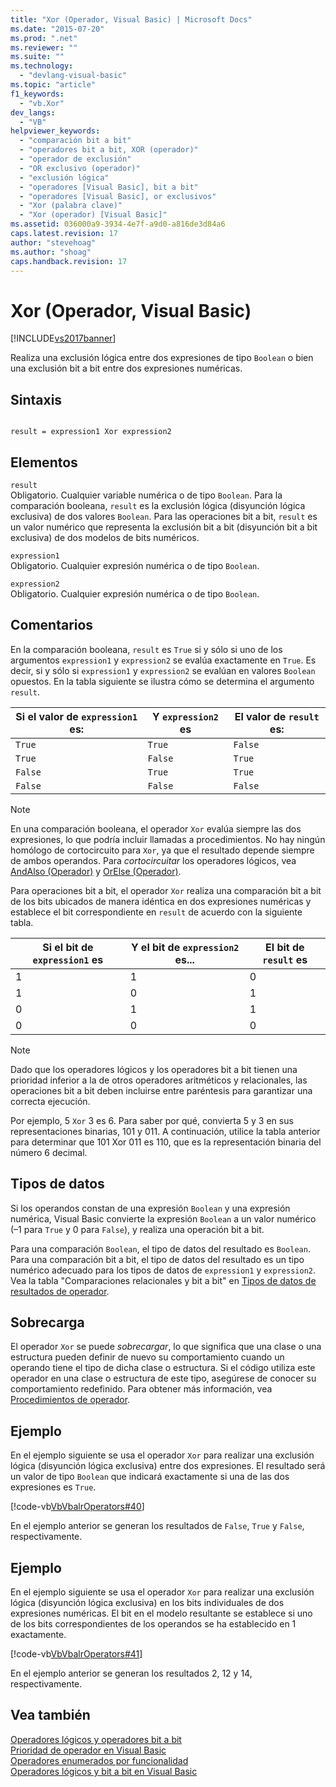 ```yaml
---
title: "Xor (Operador, Visual Basic) | Microsoft Docs"
ms.date: "2015-07-20"
ms.prod: ".net"
ms.reviewer: ""
ms.suite: ""
ms.technology: 
  - "devlang-visual-basic"
ms.topic: "article"
f1_keywords: 
  - "vb.Xor"
dev_langs: 
  - "VB"
helpviewer_keywords: 
  - "comparación bit a bit"
  - "operadores bit a bit, XOR (operador)"
  - "operador de exclusión"
  - "OR exclusivo (operador)"
  - "exclusión lógica"
  - "operadores [Visual Basic], bit a bit"
  - "operadores [Visual Basic], or exclusivos"
  - "Xor (palabra clave)"
  - "Xor (operador) [Visual Basic]"
ms.assetid: 036000a9-3934-4e7f-a9d0-a816de3d84a6
caps.latest.revision: 17
author: "stevehoag"
ms.author: "shoag"
caps.handback.revision: 17
---
```

# Xor (Operador, Visual Basic)
[!INCLUDE[vs2017banner](../../../visual-basic/developing-apps/includes/vs2017banner.md)]

Realiza una exclusión lógica entre dos expresiones de tipo `Boolean` o bien una exclusión bit a bit entre dos expresiones numéricas.  
  
## Sintaxis  
  
```  
  
result = expression1 Xor expression2  
```  
  
## Elementos  
 `result`  
 Obligatorio.  Cualquier variable numérica o de tipo `Boolean`.  Para la comparación booleana, `result` es la exclusión lógica \(disyunción lógica exclusiva\) de dos valores `Boolean`.  Para las operaciones bit a bit, `result` es un valor numérico que representa la exclusión bit a bit \(disyunción bit a bit exclusiva\) de dos modelos de bits numéricos.  
  
 `expression1`  
 Obligatorio.  Cualquier expresión numérica o de tipo `Boolean`.  
  
 `expression2`  
 Obligatorio.  Cualquier expresión numérica o de tipo `Boolean`.  
  
## Comentarios  
 En la comparación booleana, `result` es `True` si y sólo si uno de los argumentos `expression1` y `expression2` se evalúa exactamente en `True`.  Es decir, si y sólo si `expression1` y `expression2` se evalúan en valores `Boolean` opuestos.  En la tabla siguiente se ilustra cómo se determina el argumento `result`.  
  
|Si el valor de `expression1` es:|Y `expression2` es|El valor de `result` es:|  
|--------------------------------------|------------------------|------------------------------|  
|`True`|`True`|`False`|  
|`True`|`False`|`True`|  
|`False`|`True`|`True`|  
|`False`|`False`|`False`|  
  
> [!NOTE]
>  En una comparación booleana, el operador `Xor` evalúa siempre las dos expresiones, lo que podría incluir llamadas a procedimientos.  No hay ningún homólogo de cortocircuito para `Xor`, ya que el resultado depende siempre de ambos operandos.  Para *cortocircuitar* los operadores lógicos, vea [AndAlso \(Operador\)](../../../visual-basic/language-reference/operators/andalso-operator.md) y [OrElse \(Operador\)](../../../visual-basic/language-reference/operators/orelse-operator.md).  
  
 Para operaciones bit a bit, el operador `Xor` realiza una comparación bit a bit de los bits ubicados de manera idéntica en dos expresiones numéricas y establece el bit correspondiente en `result` de acuerdo con la siguiente tabla.  
  
|Si el bit de `expression1` es|Y el bit de `expression2` es...|El bit de `result` es|  
|-----------------------------------|-------------------------------------|---------------------------|  
|1|1|0|  
|1|0|1|  
|0|1|1|  
|0|0|0|  
  
> [!NOTE]
>  Dado que los operadores lógicos y los operadores bit a bit tienen una prioridad inferior a la de otros operadores aritméticos y relacionales, las operaciones bit a bit deben incluirse entre paréntesis para garantizar una correcta ejecución.  
  
 Por ejemplo, 5 `Xor` 3 es 6.  Para saber por qué, convierta 5 y 3 en sus representaciones binarias, 101 y 011.  A continuación, utilice la tabla anterior para determinar que 101 Xor 011 es 110, que es la representación binaria del número 6 decimal.  
  
## Tipos de datos  
 Si los operandos constan de una expresión `Boolean` y una expresión numérica, Visual Basic convierte la expresión `Boolean` a un valor numérico \(–1 para `True` y 0 para `False`\), y realiza una operación bit a bit.  
  
 Para una comparación `Boolean`, el tipo de datos del resultado es `Boolean`.  Para una comparación bit a bit, el tipo de datos del resultado es un tipo numérico adecuado para los tipos de datos de `expression1` y `expression2`.  Vea la tabla "Comparaciones relacionales y bit a bit" en [Tipos de datos de resultados de operador](../../../visual-basic/language-reference/operators/data-types-of-operator-results.md).  
  
## Sobrecarga  
 El operador `Xor` se puede *sobrecargar*, lo que significa que una clase o una estructura pueden definir de nuevo su comportamiento cuando un operando tiene el tipo de dicha clase o estructura.  Si el código utiliza este operador en una clase o estructura de este tipo, asegúrese de conocer su comportamiento redefinido.  Para obtener más información, vea [Procedimientos de operador](../../../visual-basic/programming-guide/language-features/procedures/operator-procedures.md).  
  
## Ejemplo  
 En el ejemplo siguiente se usa el operador `Xor` para realizar una exclusión lógica \(disyunción lógica exclusiva\) entre dos expresiones.  El resultado será un valor de tipo `Boolean` que indicará exactamente si una de las dos expresiones es `True`.  
  
 [!code-vb[VbVbalrOperators#40](../../../visual-basic/language-reference/operators/codesnippet/visualbasic/xor-operator_1.vb)]  
  
 En el ejemplo anterior se generan los resultados de `False`, `True` y `False`, respectivamente.  
  
## Ejemplo  
 En el ejemplo siguiente se usa el operador `Xor` para realizar una exclusión lógica \(disyunción lógica exclusiva\) en los bits individuales de dos expresiones numéricas.  El bit en el modelo resultante se establece si uno de los bits correspondientes de los operandos se ha establecido en 1 exactamente.  
  
 [!code-vb[VbVbalrOperators#41](../../../visual-basic/language-reference/operators/codesnippet/visualbasic/xor-operator_2.vb)]  
  
 En el ejemplo anterior se generan los resultados 2, 12 y 14, respectivamente.  
  
## Vea también  
 [Operadores lógicos y operadores bit a bit](../../../visual-basic/language-reference/operators/logical-bitwise-operators.md)   
 [Prioridad de operador en Visual Basic](../../../visual-basic/language-reference/operators/operator-precedence.md)   
 [Operadores enumerados por funcionalidad](../../../visual-basic/language-reference/operators/operators-listed-by-functionality.md)   
 [Operadores lógicos y bit a bit en Visual Basic](../../../visual-basic/programming-guide/language-features/operators-and-expressions/logical-and-bitwise-operators.md)